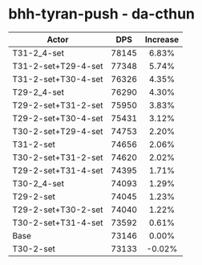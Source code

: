 # bhh-tyran-push - da-cthun
| Actor | DPS | Increase |
|---|:---:|:---:|
|T31-2_4-set|78145|6.83%|
|T31-2-set+T29-4-set|77348|5.74%|
|T31-2-set+T30-4-set|76326|4.35%|
|T29-2_4-set|76290|4.30%|
|T29-2-set+T31-2-set|75950|3.83%|
|T29-2-set+T30-4-set|75431|3.12%|
|T30-2-set+T29-4-set|74753|2.20%|
|T31-2-set|74656|2.06%|
|T30-2-set+T31-2-set|74620|2.02%|
|T29-2-set+T31-4-set|74395|1.71%|
|T30-2_4-set|74093|1.29%|
|T29-2-set|74045|1.23%|
|T29-2-set+T30-2-set|74040|1.22%|
|T30-2-set+T31-4-set|73592|0.61%|
|Base|73146|0.00%|
|T30-2-set|73133|-0.02%|
